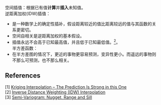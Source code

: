 空间插值：根据已有值**计算**并**插入**未知值。  
逆距离加权(IDW)插值：
* 是一种数学上的确定性插补，假设距离较近的值比距离较远的值与其函数的关系更密切。
* 空间自相关是逆距离加权的基本假设。
* 插值永远不会高于已知最高值，并且低于已知最低值。[<sup>2</sup>](#refer-anchor)。  
半方差函数：  
* 在半方差图的情况下，更近的事物更容易预测，变异性更小。而遥远的事物则不那么可预测，也不那么相关。  
















































<div id="refer-anchor"></div>

## References  
[1] [Kriging Interpolation – The Prediction Is Strong in this One](https://gisgeography.com/kriging-interpolation-prediction/)  
[2] [Inverse Distance Weighting (IDW) Interpolation](https://gisgeography.com/inverse-distance-weighting-idw-interpolation/)  
[3] [Semi-Variogram: Nugget, Range and Sill](https://gisgeography.com/semi-variogram-nugget-range-sill/)  
